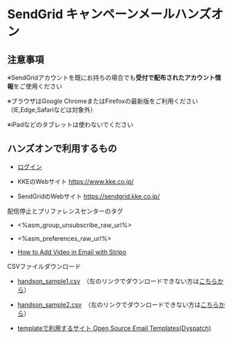 # SendGrid キャンペーンメールハンズオン

## 注意事項

※SendGridアカウントを既にお持ちの場合でも**受付で配布されたアカウント情報**をご使用ください

※ブラウザはGoogle ChromeまたはFirefoxの最新版をご利用ください（IE,Edge,Safariなどは対象外）

※iPadなどのタブレットは使わないでください

## ハンズオンで利用するもの

- <a href="https://app.sendgrid.com/login" target="_blank">ログイン</a>

- KKEのWebサイト <a href="https://www.kke.co.jp/" target="_blank">https://www.kke.co.jp/</a>

- SendGridのWebサイト <a href="https://sendgrid.kke.co.jp/" target="_blank">https://sendgrid.kke.co.jp/</a>

配信停止とプリファレンスセンターのタグ
- <%asm_group_unsubscribe_raw_url%>
- <%asm_preferences_raw_url%>

- <a href="https://stripo.email/blog/add-video-email-stripo/" target="_blank">How to Add Video in Email with Stripo</a>

CSVファイルダウンロード
- [handson_sample1.csv](https://mchandson.blob.core.windows.net/mchandson/handson_sample1.csv)　（左のリンクでダウンロードできない方は[こちらから](https://1drv.ms/u/s!AioRWUgfQPSShUiQqDrpzfcx5qzm)）
- [handson_sample2.csv](https://mchandson.blob.core.windows.net/mchandson/handson_sample2.csv)　（左のリンクでダウンロードできない方は[こちらから](https://1drv.ms/u/s!AioRWUgfQPSShUlJBxa92H7CPP7n)）

- <a href="https://www.dyspatch.io/resources/templates/" target="_blank">templateで利用するサイト Open Source Email Templates(Dyspatch)</a>
